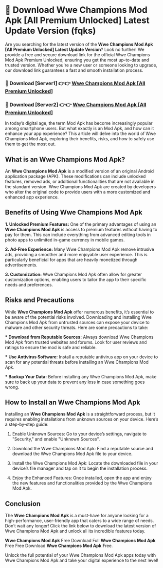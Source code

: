 # 🤖 Download Wwe Champions Mod Apk [All Premium Unlocked] Latest Update Version (fqks)

Are you searching for the latest version of the <strong>Wwe Champions Mod Apk [All Premium Unlocked] Latest Update Version</strong>? Look no further! We provide a free and secure download link for the official Wwe Champions Mod Apk Premium Unlocked, ensuring you get the most up-to-date and trusted version. Whether you're a new user or someone looking to upgrade, our download link guarantees a fast and smooth installation process.


<h3>📌 Download [Server1] 👉👉 <a href="https://hapymods.com?title=Wwe+Champions+Mod+Apk&ref=3B1">Wwe Champions Mod Apk [All Premium Unlocked]</a></h3>

<h3>📌 Download [Server2] 👉👉 <a href="https://hapymods.com?title=Wwe+Champions+Mod+Apk&ref=3B1">Wwe Champions Mod Apk [All Premium Unlocked]</a></h3>


In today’s digital age, the term Mod Apk has become increasingly popular among smartphone users. But what exactly is an Mod Apk, and how can it enhance your app experience? This article will delve into the world of Wwe Champions Mod Apk, exploring their benefits, risks, and how to safely use them to get the most out.


<h2>What is an Wwe Champions Mod Apk?</h2>

An <strong>Wwe Champions Mod Apk</strong> is a modified version of an original Android application package (APK). These modifications can include unlocked features, removed ads, or additional functionalities that are not available in the standard version. Wwe Champions Mod Apk are created by developers who alter the original code to provide users with a more customized and enhanced app experience.


<h2>Benefits of Using Wwe Champions Mod Apk</h2>

<strong> 1. Unlocked Premium Features:</strong> One of the primary advantages of using an <strong>Wwe Champions Mod Apk</strong> is access to premium features without having to pay for them. This can include everything from advanced editing tools in photo apps to unlimited in-game currency in mobile games.

<strong> 2. Ad-Free Experience:</strong> Many Wwe Champions Mod Apk remove intrusive ads, providing a smoother and more enjoyable user experience. This is particularly beneficial for apps that are heavily monetized through advertisements.

<strong> 3. Customization:</strong> Wwe Champions Mod Apk often allow for greater customization options, enabling users to tailor the app to their specific needs and preferences.


<h2>Risks and Precautions</h2>

While <strong>Wwe Champions Mod Apk</strong> offer numerous benefits, it’s essential to be aware of the potential risks involved. Downloading and installing Wwe Champions Mod Apk from untrusted sources can expose your device to malware and other security threats. Here are some precautions to take:

<strong> * Download from Reputable Sources:</strong> Always download Wwe Champions Mod Apk from trusted websites and forums. Look for user reviews and ratings to ensure the mod is safe and reliable.

<strong> * Use Antivirus Software:</strong> Install a reputable antivirus app on your device to scan for any potential threats before installing an Wwe Champions Mod Apk.

<strong> * Backup Your Data:</strong> Before installing any Wwe Champions Mod Apk, make sure to back up your data to prevent any loss in case something goes wrong.


<h2>How to Install an Wwe Champions Mod Apk</h2>

Installing an <strong>Wwe Champions Mod Apk</strong> is a straightforward process, but it requires enabling installations from unknown sources on your device. Here’s a step-by-step guide:

 1. Enable Unknown Sources: Go to your device’s settings, navigate to "Security," and enable "Unknown Sources".

 2. Download the Wwe Champions Mod Apk: Find a reputable source and download the Wwe Champions Mod Apk file to your device.

 3. Install the Wwe Champions Mod Apk: Locate the downloaded file in your device’s file manager and tap on it to begin the installation process.

 4. Enjoy the Enhanced Features: Once installed, open the app and enjoy the new features and functionalities provided by the Wwe Champions Mod Apk.


<h2><strong>Conclusion</strong></h2>

The <strong>Wwe Champions Mod Apk</strong> is a must-have for anyone looking for a high-performance, user-friendly app that caters to a wide range of needs. Don’t wait any longer! Click the link below to download the latest version of Wwe Champions Mod Apk and unlock all its incredible features today.

<strong>Wwe Champions Mod Apk</strong> Free Download Full <strong>Wwe Champions Mod Apk</strong> Free Free Download <strong>Wwe Champions Mod Apk</strong> Free.

Unlock the full potential of your Wwe Champions Mod Apk apps today with Wwe Champions Mod Apk and take your digital experience to the next level!